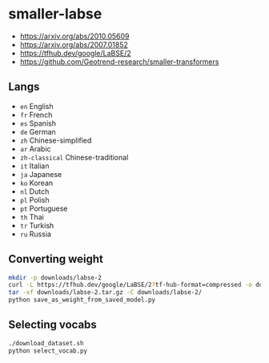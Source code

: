 # smaller-labse

* <https://arxiv.org/abs/2010.05609>
* <https://arxiv.org/abs/2007.01852>
* <https://tfhub.dev/google/LaBSE/2>
* <https://github.com/Geotrend-research/smaller-transformers>

## Langs

* `en` English
* `fr` French
* `es` Spanish
* `de` German
* `zh` Chinese-simplified
* `ar` Arabic
* `zh-classical` Chinese-traditional
* `it` Italian
* `ja` Japanese
* `ko` Korean
* `nl` Dutch
* `pl` Polish
* `pt` Portuguese
* `th` Thai
* `tr` Turkish
* `ru` Russia

## Converting weight

```sh
mkdir -p downloads/labse-2
curl -L https://tfhub.dev/google/LaBSE/2?tf-hub-format=compressed -o downloads/labse-2.tar.gz
tar -xf downloads/labse-2.tar.gz -C downloads/labse-2/
python save_as_weight_from_saved_model.py
```

## Selecting vocabs

```sh
./download_dataset.sh
python select_vocab.py
```
